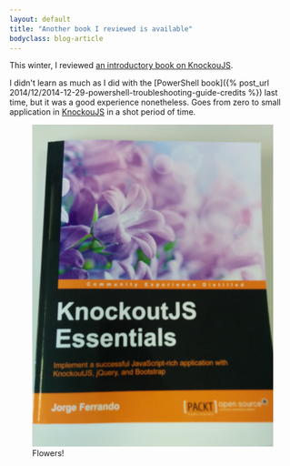 ```yaml
---
layout: default
title: "Another book I reviewed is available"
bodyclass: blog-article
---
```


This winter, I reviewed [an introductory book on KnockouJS](https://www.packtpub.com/application-development/knockoutjs-essentials).

<!-- more -->

I didn't learn as much as I did with the [PowerShell book]({% post_url 2014/12/2014-12-29-powershell-troubleshooting-guide-credits %}) last time,
but it was a good experience nonetheless. Goes from zero to small application in [KnockouJS](http://knockoutjs.com/) in a shot period of time.

<figure>
    <img src="/assets/images/knockoutjs-essentials.jpg" alt="The book cover" />
    <figcaption>Flowers!</figcaption>
</figure>
